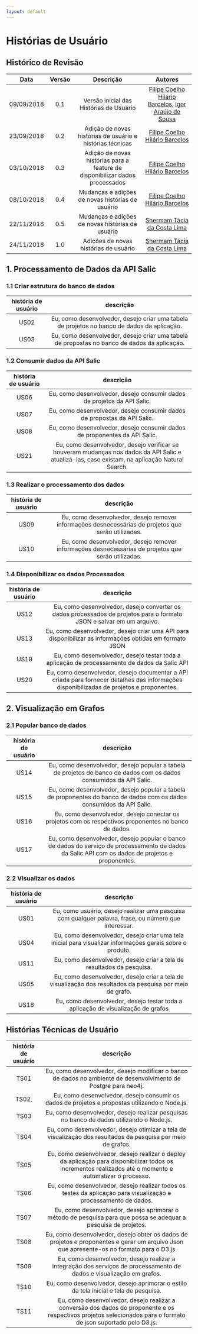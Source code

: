 ```yaml
---
layout: default
---
```


# Histórias de Usuário

## Histórico de Revisão

|           Data          |         Versão         |       Descrição   |         Autores   |
|:----------------------:|:------------------------:|:---------------------:|:--------------:|
| 09/09/2018         |           0.1                | Versão inicial das Histórias de Usuário | [Filipe Coelho Hilário Barcelos](https://github.com/FilipeKN4), [Igor Araújo de Sousa](https://github.com/zero101010) |
| 23/09/2018         |           0.2                | Adição de novas histórias de usuário e histórias técnicas | [Filipe Coelho Hilário Barcelos](https://github.com/FilipeKN4) |
| 03/10/2018         |           0.3                | Adição de novas histórias para a feature de disponibilizar dados processados | [Filipe Coelho Hilário Barcelos](https://github.com/FilipeKN4) |
| 08/10/2018         |           0.4                | Mudanças e adições de novas histórias de usuário | [Filipe Coelho Hilário Barcelos](https://github.com/FilipeKN4) |
| 22/11/2018         |           0.5               | Mudanças e adições de novas histórias de usuário | [Shermam Tácia da Costa Lima](https://github.com/tacia68) |
| 24/11/2018         |           1.0               | Adições de novas histórias de usuário | [Shermam Tácia da Costa Lima](https://github.com/tacia68) |


## 1. Processamento de Dados da API Salic

### 1.1 Criar estrutura do banco de dados

|**história de usuário** | **descrição** |
|:---:|:---:|
| US02 | Eu, como desenvolvedor, desejo criar uma tabela de projetos no banco de dados da aplicação. |
| US03 | Eu, como desenvolvedor, desejo criar uma tabela de propostas no banco de dados da aplicação. |

### 1.2 Consumir dados da API Salic

| **história de usuário** | **descrição** |
|:---:|:---:|
| US06| Eu, como desenvolvedor, desejo consumir dados de projetos da API Salic. |
| US07| Eu, como desenvolvedor, desejo consumir dados de propostas da API Salic. |
| US08| Eu, como desenvolvedor, desejo consumir dados de proponentes da API Salic. |
| US21| Eu, como desenvolvedor, desejo verificar se houveram mudanças nos dados da API Salic e atualizá-las, caso existam, na aplicação Natural Search. |

### 1.3 Realizar o processamento dos dados

| **história de usuário** | **descrição** |
|:---:|:---:|
| US09 | Eu, como desenvolvedor, desejo remover informações desnecessárias de projetos que serão utilizadas. |
| US10 | Eu, como desenvolvedor, desejo remover informações desnecessárias de projetos que serão utilizadas. |

### 1.4 Disponibilizar os dados Processados

| **história de usuário** | **descrição** |
|:---:|:---:|
| US12 | Eu, como desenvolvedor, desejo converter os dados processados de projetos para o formato JSON e salvar em um arquivo. |
| US13 | Eu, como desenvolvedor, desejo criar uma API para disponibilizar as informações obtidas em formato JSON |
| US19 | Eu, como desenvolvedor, desejo testar toda a aplicação de processamento de dados da Salic API |
| US20 | Eu, como desenvolvedor, desejo documentar a API criada para fornecer detalhes das informações disponibilizadas de projetos e proponentes. |


## 2. Visualização em Grafos

### 2.1 Popular banco de dados

| **história de usuário** | **descrição** |
|:---:|:---:|
| US14| Eu, como desenvolvedor, desejo popular a tabela de projetos do banco de dados com os dados consumidos da API Salic. |
| US15| Eu, como desenvolvedor, desejo popular a tabela de proponentes do banco de dados com os dados consumidos da API Salic. |
| US16| Eu, como desenvolvedor, desejo conectar os projetos com os respectivos proponentes no banco de dados. |
| US17| Eu, como desenvolvedor, desejo popular o banco de dados do serviço de processamento de dados da Salic API com os dados de projetos e proponentes. |

### 2.2 Visualizar os dados

| **história de usuário** | **descrição** |
|:---:|:---:|
| US01 | Eu, como usuário, desejo realizar uma pesquisa com qualquer palavra, frase, ou número que interessar. |
| US04 | Eu, como desenvolvedor, desejo criar uma tela inicial para visualizar informações gerais sobre o produto. |
| US11 | Eu, como desenvolvedor, desejo criar a tela de resultados da pesquisa. |
| US05 | Eu, como desenvolvedor, desejo criar a tela de visualização dos resultados da pesquisa por meio de grafo. |
| US18 | Eu, como desenvolvedor, desejo testar toda a aplicação de visualização de grafos |



## Histórias Técnicas de Usuário

| **história de usuário** | **descrição** |
|:---:|:---:|
| TS01 | Eu, como desenvolvedor, desejo modificar o banco de dados no ambiente de desenvolvimento de Postgre para neo4j. |
| TS02,| Eu, como desenvolvedor, desejo consumir os dados de projetos e propostas utilizando o Node.js. |
| TS03 | Eu, como desenvolvedor, desejo realizar pesquisas no banco de dados utilizando o Node.js. |
| TS04 | Eu, como desenvolvedor, desejo otimizar a tela de visualização dos resultados da pesquisa por meio de grafos. |
| TS05 | Eu, como desenvolvedor, desejo realizar o deploy da aplicação para disponibilizar todos os incrementos realizados até o momento e automatizar o processo. |
| TS06 | Eu, como desenvolvedor, desejo realizar todos os testes da aplicação para visualização e processamento de dados. |
| TS07 | Eu, como desenvolvedor, desejo aprimorar o método de pesquisa para que possa se adequar a pesquisa de projetos. |
| TS08 | Eu, como desenvolvedor, desejo obter os dados de projetos e proponentes e gerar um arquivo Json que apresente-os no formato para o D3.js |
| TS09 | Eu, como desenvolvedor, desejo realizar a integração dos serviços de processamento de dados e visualização em grafos. |
| TS10 | Eu, como desenvolvedor, desejo aprimorar o estilo da tela inicial e tela de pesquisa. |
| TS11 | Eu, como desenvolvedor, desejo realizar a conversão dos dados do proponente e os respectivos projetos selecionados para o formato de json suportado pelo D3.js. |